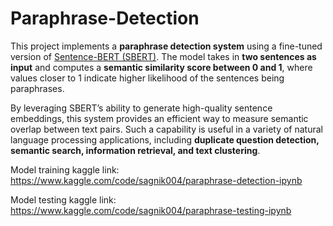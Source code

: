 # Paraphrase-Detection

This project implements a **paraphrase detection system** using a fine-tuned version of [Sentence-BERT (SBERT)](https://arxiv.org/abs/1908.10084). The model takes in **two sentences as input** and computes a **semantic similarity score between 0 and 1**, where values closer to 1 indicate higher likelihood of the sentences being paraphrases.

By leveraging SBERT’s ability to generate high-quality sentence embeddings, this system provides an efficient way to measure semantic overlap between text pairs. Such a capability is useful in a variety of natural language processing applications, including **duplicate question detection, semantic search, information retrieval, and text clustering**.  
  
Model training kaggle link: https://www.kaggle.com/code/sagnik004/paraphrase-detection-ipynb  
  
Model testing kaggle link: https://www.kaggle.com/code/sagnik004/paraphrase-testing-ipynb
